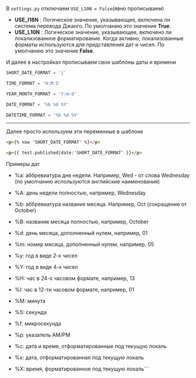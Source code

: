 В `settings.py` отключаем `USE_L10N = False`(явно прописываем)

- **USE_I18N** : Логическое значение, указывающее, включена ли система перевода Джанго. По умолчанию это значение **True**.
- **USE_L10N** : Логическое значение, указывающее, включено ли локализованное форматирование. Когда активно, локализованные форматы используются для представления дат и чисел. По умолчанию это значение **False**.

И далее в настройках прописываем свои шаблоны даты и времени 

```python
SHORT_DATE_FORMAT = 'j'

TIME_FORMAT = 'H:M:S'

YEAR_MONTH_FORMAT = 'Y:m:d'

DATE_FORMAT = '%b %d %Y'

DATETIME_FORMAT = '%b %d %Y'
```
***

Далее просто используем эти переменные в шаблоне

```html
<p>{% now 'SHORT_DATE_FORMAT' %}</p>

<p>{{ test.published|date:'SHORT_DATE_FORMAT' }}</p>
```


Примеры дат

- %a: аббревиатура дня недели. Например, Wed - от слова Wednesday (по умолчанию используются английские наименования)
    
- %A: день недели полностью, например, Wednesday
    
- %b: аббревиатура названия месяца. Например, Oct (сокращение от October)
    
- %B: название месяца полностью, например, October
    
- %d: день месяца, дополненный нулем, например, 01
    
- %m: номер месяца, дополненный нулем, например, 05
    
- %y: год в виде 2-х чисел
    
- %Y: год в виде 4-х чисел
    
- %H: час в 24-х часовом формате, например, 13
    
- %I: час в 12-ти часовом формате, например, 01
    
- %M: минута
    
- %S: секунда
    
- %f: микросекунда
    
- %p: указатель AM/PM
    
- %c: дата и время, отформатированные под текущую локаль
    
- %x: дата, отформатированная под текущую локаль
    
- %X: время, форматированное под текущую локаль```